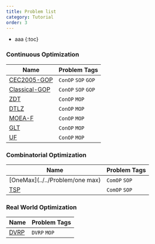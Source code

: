 ```yaml
---
title: Problem list
category: Tutorial
order: 3
---
```

- aaa
{:toc}

### Continuous Optimization

|Name|Problem Tags|
|-|-|
|[CEC2005-GOP](../../Problem/CEC2005-GOP)|`ConOP` `SOP` `GOP`|
|[Classical-GOP](../../Problem/classical-GOP)|`ConOP` `SOP` `GOP`|
|[ZDT](../../Problem/ZDT)|`ConOP` `MOP`|
|[DTLZ](../../Problem/DTLZ)|`ConOP` `MOP`|
|[MOEA-F](../../Problem/MOEA-F)|`ConOP` `MOP`|
|[GLT](../../Problem/GLT)|`ConOP` `MOP`|
|[UF](../../Problem/UF)|`ConOP` `MOP`|

### Combinatorial Optimization

|Name|Problem Tags|
|-|-|
|[OneMax](../../Problem/one max)|`ComOP` `SOP`|
|[TSP](../../Problem/TSP)|`ComOP` `SOP`|

### Real World Optimization

|Name|Problem Tags|
|-|-|
|[DVRP](../../Problem/DVRP)|`DVRP` `MOP`|